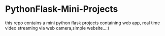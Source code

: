 # PythonFlask-Mini-Projects
this repo contains a mini python flask projects containing web app, real time video streaming via web camera,simple website...:)
